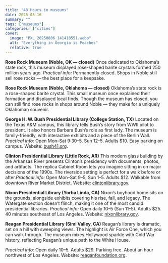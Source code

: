 ```yaml
---
title: "48 Hours in museums"
date: 2025-08-16
summary: ""
tags: ["museums"]
categories: ["cities"]
cover:
  image: "PXL_20250806_141418551.webp"
  alt: "Everything in Georgia is Peaches"
  relative: true
---
```



**Rose Rock Museum (Noble, OK — closed)**
Once dedicated to Oklahoma’s state rock, this museum displayed rose-shaped barite crystals formed 250 million years ago.
*Practical info:* Permanently closed. Shops in Noble still sell rose rocks — the best place for a keepsake.










**Rose Rock Museum (Noble, Oklahoma — closed)**
Oklahoma’s state rock is a rose-shaped barite crystal. This small museum once explained their formation and displayed local finds.
Though the museum has closed, you can still find rose rocks in shops around Noble — they make for a uniquely Oklahoman souvenir.






**George H. W. Bush Presidential Library (College Station, TX)**
Located on the Texas A\&M campus, this library tells Bush’s story from WWII pilot to president. It also honors Barbara Bush’s role as first lady.
The museum is family-friendly, with interactive exhibits and a piece of the Berlin Wall.
*Practical info:* Open Mon–Sat 9:30–5, Sun 12–5. Adults \$10. Easy parking on campus. Website: [bush41.org](https://www.bush41.org).



**Clinton Presidential Library (Little Rock, AR)**
This modern glass building by the Arkansas River presents Clinton’s presidency with documents, photos, and artifacts.
The replica Cabinet Room lets you imagine sitting in on major decisions of the 1990s. The riverside setting is perfect for a walk before or after.*Practical info:* Open Mon–Sat 9–5, Sun 1–5. Adults \$12. Walkable from downtown River Market District. Website: [clintonlibrary.gov](https://www.clintonlibrary.gov).



**Nixon Presidential Library (Yorba Linda, CA)**
Nixon’s boyhood home sits on the grounds, alongside exhibits covering his rise, fall, and legacy.
The Watergate section doesn’t flinch, making it one of the most candid presidential libraries.
*Practical info:* Open daily 10–5 (Sun 11–5). Adults \$25. 40 minutes southeast of Los Angeles. Website: [nixonlibrary.gov](https://www.nixonlibrary.gov).



**Reagan Presidential Library (Simi Valley, CA)**
Reagan’s library is dramatic, set on a hill with sweeping views. The highlight is Air Force One, which you can walk through.
The museum mixes Hollywood sparkle with Cold War history, reflecting Reagan’s unique path to the White House.

*Practical info:* Open daily 10–5. Adults \$29. Parking free. About an hour northwest of Los Angeles. Website: [reaganfoundation.org](https://www.reaganfoundation.org).




